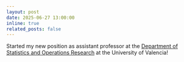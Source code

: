 ```yaml
---
layout: post
date: 2025-06-27 13:00:00
inline: true
related_posts: false
---
```


Started my new position as assistant professor at the [Department of Statistics and Operations Research](https://www.uv.es/uvweb/departament-estadistica-investigacio-operativa/ca/departament-estadistica-investigacio-operativa-1285857926292.html) at the University of Valencia!


